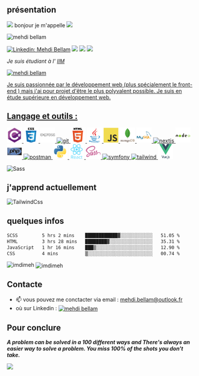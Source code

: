   ## présentation ##
  
  <img src="https://user-images.githubusercontent.com/42378118/110234147-e3259600-7f4e-11eb-95be-0c4047144dea.gif" width="30"> bonjour je m'appelle 
<img src="https://user-images.githubusercontent.com/42378118/110234147-e3259600-7f4e-11eb-95be-0c4047144dea.gif" width="30">
  
  
  ![mehdi bellam](https://user-images.githubusercontent.com/94788341/189873431-10d89fb5-4626-41b5-ae86-7204598f7b2d.gif)
  
  
  [![Linkedin: Mehdi Bellam](https://img.shields.io/badge/linkedin-Mehdi%20Bellam-blue?style=plastic-square&logo=Linkedin&logoColor=white&link=https://www.linkedin.com/in/mehdi-bellam-8357861b7/)](https://www.linkedin.com/in/mehdi-bellam-8357861b7/)
  ![](https://komarev.com/ghpvc/?username=imdimeh&label=Profile%20views&color=0e75b6&style=flat)
 ![](https://img.shields.io/badge/Editor-VS_Code-informational?style=flat&logo=visual-studio-code&logoColor=white&color=6aa6f8)
 ![](https://img.shields.io/badge/OS-windows%20-blue?style=plastic&logo=windows)

  
  <p><em> Je suis étudiant à l' <a href="https://www.iim.fr">IIM 
</em></p>

  ![mehdi bellam](https://user-images.githubusercontent.com/94788341/189873431-10d89fb5-4626-41b5-ae86-7204598f7b2d.gif)

 Je suis passionnée par le développement web (plus spécialement le front-end ) mais j'ai pour projet d'être le plus polyvalent possible. Je suis en étude supérieure en développement web.

 
  ## Langage et outils : ##
<p align="left"> <a href="https://www.w3schools.com/cs/" target="_blank" rel="noreferrer"> <img src="https://raw.githubusercontent.com/devicons/devicon/master/icons/csharp/csharp-original.svg" alt="csharp" width="40" height="40"/> </a> <a href="https://www.w3schools.com/css/" target="_blank" rel="noreferrer"> <img src="https://raw.githubusercontent.com/devicons/devicon/master/icons/css3/css3-original-wordmark.svg" alt="css3" width="40" height="40"/> </a> <a href="https://expressjs.com" target="_blank" rel="noreferrer"> <img src="https://raw.githubusercontent.com/devicons/devicon/master/icons/express/express-original-wordmark.svg" alt="express" width="40" height="40"/> </a> <a href="https://git-scm.com/" target="_blank" rel="noreferrer"> <img src="https://www.vectorlogo.zone/logos/git-scm/git-scm-icon.svg" alt="git" width="40" height="40"/> </a> <a href="https://www.w3.org/html/" target="_blank" rel="noreferrer"> <img src="https://raw.githubusercontent.com/devicons/devicon/master/icons/html5/html5-original-wordmark.svg" alt="html5" width="40" height="40"/> </a> <a href="https://www.java.com" target="_blank" rel="noreferrer"> <img src="https://raw.githubusercontent.com/devicons/devicon/master/icons/java/java-original.svg" alt="java" width="40" height="40"/> </a> <a href="https://developer.mozilla.org/en-US/docs/Web/JavaScript" target="_blank" rel="noreferrer"> <img src="https://raw.githubusercontent.com/devicons/devicon/master/icons/javascript/javascript-original.svg" alt="javascript" width="40" height="40"/> </a> <a href="https://www.mongodb.com/" target="_blank" rel="noreferrer"> <img src="https://raw.githubusercontent.com/devicons/devicon/master/icons/mongodb/mongodb-original-wordmark.svg" alt="mongodb" width="40" height="40"/> </a> <a href="https://www.mysql.com/" target="_blank" rel="noreferrer"> <img src="https://raw.githubusercontent.com/devicons/devicon/master/icons/mysql/mysql-original-wordmark.svg" alt="mysql" width="40" height="40"/> </a> <a href="https://nextjs.org/" target="_blank" rel="noreferrer"> <img src="https://cdn.worldvectorlogo.com/logos/nextjs-2.svg" alt="nextjs" width="40" height="40"/> </a> <a href="https://nodejs.org" target="_blank" rel="noreferrer"> <img src="https://raw.githubusercontent.com/devicons/devicon/master/icons/nodejs/nodejs-original-wordmark.svg" alt="nodejs" width="40" height="40"/> </a> <a href="https://www.php.net" target="_blank" rel="noreferrer"> <img src="https://raw.githubusercontent.com/devicons/devicon/master/icons/php/php-original.svg" alt="php" width="40" height="40"/> </a> <a href="https://postman.com" target="_blank" rel="noreferrer"> <img src="https://www.vectorlogo.zone/logos/getpostman/getpostman-icon.svg" alt="postman" width="40" height="40"/> </a> <a href="https://www.python.org" target="_blank" rel="noreferrer"> <img src="https://raw.githubusercontent.com/devicons/devicon/master/icons/python/python-original.svg" alt="python" width="40" height="40"/> </a> <a href="https://reactjs.org/" target="_blank" rel="noreferrer"> <img src="https://raw.githubusercontent.com/devicons/devicon/master/icons/react/react-original-wordmark.svg" alt="react" width="40" height="40"/> </a> <a href="https://sass-lang.com" target="_blank" rel="noreferrer"> <img src="https://raw.githubusercontent.com/devicons/devicon/master/icons/sass/sass-original.svg" alt="sass" width="40" height="40"/> </a> <a href="https://symfony.com" target="_blank" rel="noreferrer"> <img src="https://symfony.com/logos/symfony_black_03.svg" alt="symfony" width="40" height="40"/> </a> <a href="https://tailwindcss.com/" target="_blank" rel="noreferrer"> <img src="https://www.vectorlogo.zone/logos/tailwindcss/tailwindcss-icon.svg" alt="tailwind" width="40" height="40"/> </a> <a href="https://vuejs.org/" target="_blank" rel="noreferrer"> <img src="https://raw.githubusercontent.com/devicons/devicon/master/icons/vuejs/vuejs-original-wordmark.svg" alt="vuejs" width="40" height="40"/> </a>  </p>



![Sass](https://img.shields.io/badge/-Sass-%23CC6699?style=flat-square&logo=sass&logoColor=ffffff)

## j'apprend actuellement ##


![TailwindCss](https://img.shields.io/badge/-TailwindCss-%231a202c?style=flat-square&logo=tailwind-css)
## quelques infos ##

<!--START_SECTION:waka-->

```text
SCSS         5 hrs 2 mins    ████████████▓░░░░░░░░░░░░   51.05 %
HTML         3 hrs 28 mins   ████████▓░░░░░░░░░░░░░░░░   35.31 %
JavaScript   1 hr 16 mins    ███▒░░░░░░░░░░░░░░░░░░░░░   12.90 %
CSS          4 mins          ▒░░░░░░░░░░░░░░░░░░░░░░░░   00.74 %
```

<!--END_SECTION:waka-->


<p><img align="left" src="https://github-readme-stats.vercel.app/api/top-langs?username=imdimeh&show_icons=true&locale=en&layout=compact" alt="imdimeh" /></p>



<p>&nbsp;<img align="center" src="https://github-readme-stats.vercel.app/api?username=imdimeh&show_icons=true&locale=en" alt="imdimeh" /></p>

## Contacte ##

- 📫  vous pouvez me conctacter via email : mehdi.bellam@outlook.fr
-  où sur Linkedin : <a href="https://linkedin.com/in/mehdi bellam" target="blank"><img align="center" src="https://raw.githubusercontent.com/rahuldkjain/github-profile-readme-generator/master/src/images/icons/Social/linked-in-alt.svg" alt="mehdi bellam" height="20" width="30" /></a> 

## Pour conclure ##

***A problem can be solved in a 100 different ways and There's always an easier way to solve a problem.
You miss 100% of the shots you don't take.***


  <img src="https://images-wixmp-ed30a86b8c4ca887773594c2.wixmp.com/f/50cd3144-a4f0-43a8-b464-78a1714e8628/dchoqoo-c9cb91ac-14cc-49da-9ac1-5786676e8893.gif?token=eyJ0eXAiOiJKV1QiLCJhbGciOiJIUzI1NiJ9.eyJzdWIiOiJ1cm46YXBwOjdlMGQxODg5ODIyNjQzNzNhNWYwZDQxNWVhMGQyNmUwIiwiaXNzIjoidXJuOmFwcDo3ZTBkMTg4OTgyMjY0MzczYTVmMGQ0MTVlYTBkMjZlMCIsIm9iaiI6W1t7InBhdGgiOiJcL2ZcLzUwY2QzMTQ0LWE0ZjAtNDNhOC1iNDY0LTc4YTE3MTRlODYyOFwvZGNob3Fvby1jOWNiOTFhYy0xNGNjLTQ5ZGEtOWFjMS01Nzg2Njc2ZTg4OTMuZ2lmIn1dXSwiYXVkIjpbInVybjpzZXJ2aWNlOmZpbGUuZG93bmxvYWQiXX0.nNAiX6RCm94AEDVNp0-2AOI8d2xo_8TmFxcIn1Kmt0M" >


